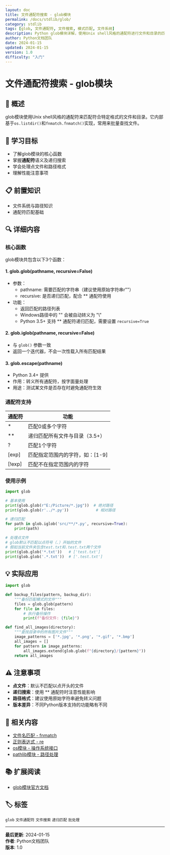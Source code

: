 ```yaml
---
layout: doc
title: 文件通配符搜索 - glob模块
permalink: /docs/stdlib/glob/
category: stdlib
tags: [glob, 文件通配符, 文件搜索, 模式匹配, 文件系统]
description: Python glob模块详解，使用Unix shell风格的通配符进行文件和目录的匹配搜索
author: Python文档团队
date: 2024-01-15
updated: 2024-01-15
version: 1.0
difficulty: "入门"
---
```


# 文件通配符搜索 - glob模块

## 📝 概述

glob模块使用Unix shell风格的通配符来匹配符合特定格式的文件和目录。它内部基于`os.listdir()`和`fnmatch.fnmatch()`实现，常用来批量查找文件。

## 🎯 学习目标

- 了解glob模块的核心函数
- 掌握**通配符**语义及递归搜索
- 学会处理点文件和路径格式
- 理解性能注意事项

## 📋 前置知识

- 文件系统与路径知识
- 通配符匹配基础

## 🔍 详细内容

### 核心函数

glob模块共包含以下3个函数：

#### 1. glob.glob(pathname, recursive=False)

- 参数：
  - pathname: 需要匹配的字符串（建议使用原始字符串r""）
  - recursive: 是否递归匹配，配合 ** 通配符使用
- 功能：
  - 返回匹配的路径列表
  - Windows路径中的 "\" 会被自动转义为 "\\"
  - Python 3.5+ 支持 ** 通配符递归匹配，需要设置 `recursive=True`

#### 2. glob.iglob(pathname, recursive=False)

- 与 `glob()` 参数一致
- 返回一个迭代器，不会一次性载入所有匹配结果

#### 3. glob.escape(pathname)

- Python 3.4+ 提供
- 作用：转义所有通配符，按字面量处理
- 用途：测试某文件是否存在时避免通配符生效

### 通配符支持

| 通配符 | 功能 |
|--------|------|
| * | 匹配0或多个字符 |
| ** | 递归匹配所有文件与目录（3.5+） |
| ? | 匹配1个字符 |
| [exp] | 匹配指定范围内的字符，如：[1-9] |
| [!exp] | 匹配不在指定范围内的字符 |

### 使用示例

```python
import glob

# 基本使用
print(glob.glob(r"E:/Picture/*.jpg"))  # 绝对路径
print(glob.glob(r'../*.py'))            # 相对路径

# 递归匹配
for path in glob.iglob('src/**/*.py', recursive=True):
    print(path)

# 处理点文件
# glob默认不匹配以点符号（.）开始的文件
# 假如当前文件夹包含test.txt和.test.txt两个文件
print(glob.glob('*.txt'))   # ['test.txt']
print(glob.glob('.*.txt'))  # ['.test.txt']
```

## 💡 实际应用

```python
import glob

def backup_files(pattern, backup_dir):
    """备份匹配模式的文件"""
    files = glob.glob(pattern)
    for file in files:
        # 执行备份操作
        print(f"备份文件: {file}")

def find_all_images(directory):
    """查找目录中的所有图片文件"""
    image_patterns = ['*.jpg', '*.png', '*.gif', '*.bmp']
    all_images = []
    for pattern in image_patterns:
        all_images.extend(glob.glob(f"{directory}/{pattern}"))
    return all_images
```

## ⚠️ 注意事项

- **点文件**：默认不匹配以点开头的文件
- **递归搜索**：使用 ** 通配符时注意性能影响
- **路径格式**：建议使用原始字符串避免转义问题
- **版本差异**：不同Python版本支持的功能略有不同

## 🔗 相关内容

- [文件名匹配 - fnmatch](../fnmatch/)
- [正则表达式 - re](../re/)
- [os模块 - 操作系统接口](../os/)
- [pathlib模块 - 路径处理](../pathlib/)

## 📚 扩展阅读

- [glob模块官方文档](https://docs.python.org/3/library/glob.html)

## 🏷️ 标签

`glob` `文件通配符` `文件搜索` `递归匹配` `批处理`

---

**最后更新**: 2024-01-15  
**作者**: Python文档团队  
**版本**: 1.0